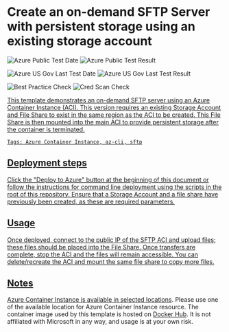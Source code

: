 # Create an on-demand SFTP Server with persistent storage using an existing storage account

![Azure Public Test Date](https://azurequickstartsservice.blob.core.windows.net/badges/201-aci-sftp-files-existing-storage/PublicLastTestDate.svg)
![Azure Public Test Result](https://azurequickstartsservice.blob.core.windows.net/badges/201-aci-sftp-files-existing-storage/PublicDeployment.svg)

![Azure US Gov Last Test Date](https://azurequickstartsservice.blob.core.windows.net/badges/201-aci-sftp-files-existing-storage/FairfaxLastTestDate.svg)
![Azure US Gov Last Test Result](https://azurequickstartsservice.blob.core.windows.net/badges/201-aci-sftp-files-existing-storage/FairfaxDeployment.svg)

![Best Practice Check](https://azurequickstartsservice.blob.core.windows.net/badges/201-aci-sftp-files-existing-storage/BestPracticeResult.svg)
![Cred Scan Check](https://azurequickstartsservice.blob.core.windows.net/badges/201-aci-sftp-files-existing-storage/CredScanResult.svg)

<a href="https://portal.azure.com/#create/Microsoft.Template/uri/https%3A%2F%2Fraw.githubusercontent.com%2FAzure%2Fazure-quickstart-templates%2Fmaster%2F201-aci-sftp-files%2Fazuredeploy.json" target="_blank">


<a href="http://armviz.io/#/?load=https%3A%2F%2Fraw.githubusercontent.com%2FAzure%2Fazure-quickstart-templates%2Fmaster%2F201-sftp-files%2Fazuredeploy.json" target="_blank">

This template demonstrates an on-demand SFTP server using an Azure Container
Instance (ACI). This version requires an existing Storage Account and File Share
to exist in the same region as the ACI to be created. This File Share is then
mounted into the main ACI to provide persistent storage after the container is
terminated.

`Tags: Azure Container Instance, az-cli, sftp`

## Deployment steps

Click the "Deploy to Azure" button at the beginning of this document or follow
the instructions for command line deployment using the scripts in the root of
this repository. Ensure that a Storage Account and a file share have previously
been created, as these are required parameters.

## Usage

Once deployed, connect to the public IP of the SFTP ACI and upload files; these
files should be placed into the File Share. Once transfers are complete, stop
the ACI and the files will remain accessible. You can delete/recreate the ACI
and mount the same file share to copy more files.

## Notes

Azure Container Instance is available in selected
[locations](https://docs.microsoft.com/en-us/azure/container-instances/container-instances-quotas#region-availability).
Please use one of the available location for Azure Container Instance resource.
The container image used by this template is hosted on
[Docker Hub](https://hub.docker.com/r/atmoz/sftp). It is not affiliated with
Microsoft in any way, and usage is at your own risk.
